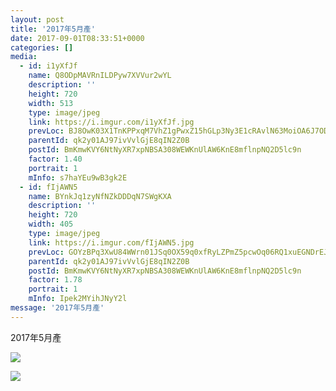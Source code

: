 ```yaml
---
layout: post
title: '2017年5月產' 
date: 2017-09-01T08:33:51+0000 
categories: [] 
media:
  - id: i1yXfJf
    name: Q8ODpMAVRnILDPyw7XVVur2wYL
    description: ''   
    height: 720
    width: 513
    type: image/jpeg
    link: https://i.imgur.com/i1yXfJf.jpg
    prevLoc: BJ8OwK03X1TnKPPxqM7VhZ1gPwxZ15hGLp3Ny3E1cRAvlN63MoiOA6J7ODOjIzM17YR5BOFYn9wNALBGfZM2V45kjgF8roRW2Ov6SY95J4RqggHrxoQYD07jhQ358n7D7mCLzJJGGOpquYzKKD0nRRIXKnGmpro9sj0XNkPPAzfD7mJL0nnXCzPZV7zkMOsDO1W3jL7kC9PvRBwBMZc3B6XR5AXDIAN3ND9Gy0hY5M0wG2YgiwjvgZWvYLtYpKwvDLEy
    parentId: qk2y01AJ97ivVvlGjE8qIN2Z0B
    postId: BmKmwKVY6NtNyXR7xpNBSA308WEWKnUlAW6KnE8mflnpNQ2D5lc9n
    factor: 1.40
    portrait: 1
    mInfo: s7haYEu9wB3gk2E
  - id: fIjAWN5
    name: BYnkJq1zyNfNZkDDDqN7SWgKXA
    description: ''   
    height: 720
    width: 405
    type: image/jpeg
    link: https://i.imgur.com/fIjAWN5.jpg
    prevLoc: GOYzBPq3XwU84WWrn01JSq0OX59q0xfRyLZPmZ5pcwOq06RQ1xuEGNDrEJN0TXR5n9wkyyHyG6n8kJJ9FV6Vpj5BXqcPqrNKZj0ZsqyB3N9Br7IopomE6jEYuQGDv7k9Zlc3lMkLwBgxTYyNxqJJGvuP45L5Oo3VHDAyvlr6BBUDKN9DoyBRF7lmzrR5Lkf32VnN8287S9AP3w3NYPhAg93M4912UDlzqKlBXju9Mp0ljPNRHVZ4Qr2KV0C9AOrA26DEiLWn
    parentId: qk2y01AJ97ivVvlGjE8qIN2Z0B
    postId: BmKmwKVY6NtNyXR7xpNBSA308WEWKnUlAW6KnE8mflnpNQ2D5lc9n
    factor: 1.78
    portrait: 1
    mInfo: Ipek2MYihJNyY2l
message: '2017年5月產'  
---
```


2017年5月產


[//]: #media:  
<a href="https://i.imgur.com/i1yXfJf.jpg"><img class="postImage" src="https://i.imgur.com/i1yXfJfh.jpg" />  
</a>    


<a href="https://i.imgur.com/fIjAWN5.jpg"><img class="postImage" src="https://i.imgur.com/fIjAWN5h.jpg" />  
</a>   
